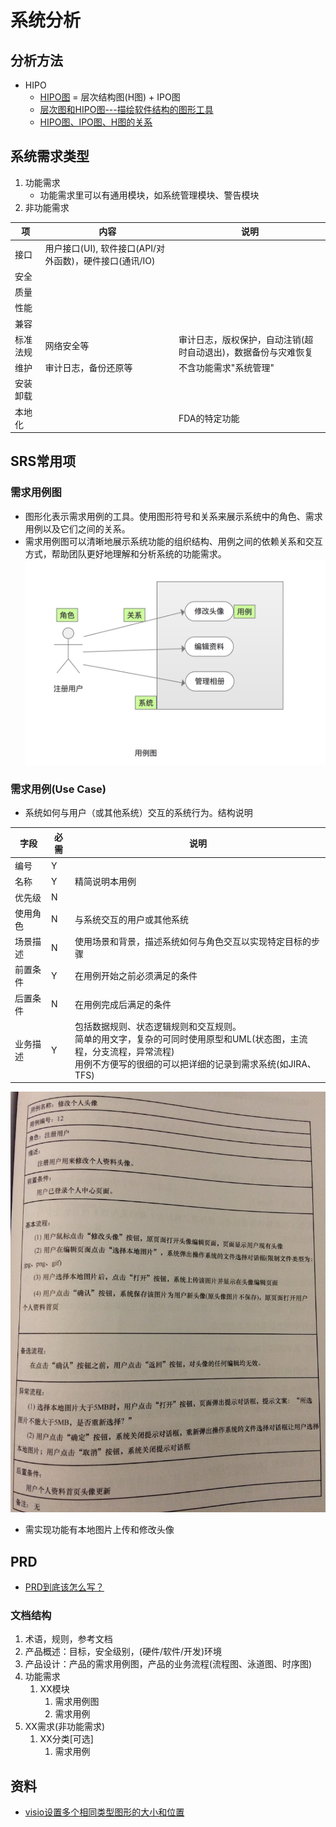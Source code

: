 # 系统分析
## 分析方法
* HIPO
    * [HIPO图](https://blog.csdn.net/wangjingna/article/details/41318739) = 层次结构图(H图) + IPO图
    * [层次图和HIPO图---描绘软件结构的图形工具](https://blog.51cto.com/mengdong/1398151)
    * [HIPO图、IPO图、H图的关系](https://blog.csdn.net/lvshihua/article/details/8545345)

## 系统需求类型
1. 功能需求
    * 功能需求里可以有通用模块，如系统管理模块、警告模块
1. 非功能需求

| 项 | 内容 | 说明 |
| - | - | - |
| 接口 | 用户接口(UI), 软件接口(API/对外函数)，硬件接口(通讯/IO) |  |
| 安全 |  |  |
| 质量 |  |  |
| 性能 |  |  |
| 兼容 |  |  |
| 标准法规 | 网络安全等 | 审计日志，版权保护，自动注销(超时自动退出)，数据备份与灾难恢复 |
| 维护 | 审计日志，备份还原等 | 不含功能需求"系统管理" |
| 安装卸载 |  |  |
| 本地化 |  | FDA的特定功能 |

## SRS常用项
### 需求用例图
* 图形化表示需求用例的工具。使用图形符号和关系来展示系统中的角色、需求用例以及它们之间的关系。
* 需求用例图可以清晰地展示系统功能的组织结构、用例之间的依赖关系和交互方式，帮助团队更好地理解和分析系统的功能需求。
![](s/sa/caseDiagram.png)

### 需求用例(Use Case)
* 系统如何与用户（或其他系统）交互的系统行为。结构说明

| 字段 | 必需 | 说明 |
| - | - | - |
| 编号 | Y |  |
| 名称 | Y | 精简说明本用例 |
| 优先级 | N |  |
| 使用角色 | N | 与系统交互的用户或其他系统 |
| 场景描述 | N | 使用场景和背景，描述系统如何与角色交互以实现特定目标的步骤 |
| 前置条件 | Y | 在用例开始之前必须满足的条件 |
| 后置条件 | N | 在用例完成后满足的条件 |
| 业务描述 | Y | 包括数据规则、状态逻辑规则和交互规则。 <br> 简单的用文字，复杂的可同时使用原型和UML(状态图，主流程，分支流程，异常流程) <br> 用例不方便写的很细的可以把详细的记录到需求系统(如JIRA、TFS) |
![](s/sa/case.jpg)
* 需实现功能有本地图片上传和修改头像

## PRD
* [PRD到底该怎么写？](http://www.woshipm.com/pmd/192826.html)

### 文档结构
1. 术语，规则，参考文档
1. 产品概述：目标，安全级别，(硬件/软件/开发)环境
1. 产品设计：产品的需求用例图，产品的业务流程(流程图、泳道图、时序图)
1. 功能需求
    1. XX模块
        1. 需求用例图
        1. 需求用例
1. XX需求(非功能需求)
    1. XX分类[可选]
        1. 需求用例

## 资料
* [visio设置多个相同类型图形的大小和位置](https://blog.csdn.net/jhsword/article/details/105301529)
